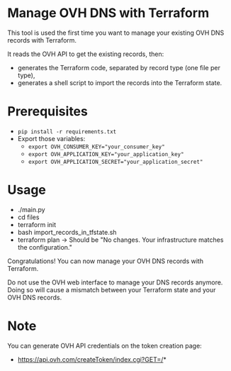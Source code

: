 # Manage OVH DNS with Terraform

This tool is used the first time you want to manage your existing OVH DNS records with Terraform.

It reads the OVH API to get the existing records, then:

 - generates the Terraform code, separated by record type (one file per type),
 - generates a shell script to import the records into the Terraform state.

# Prerequisites

  - `pip install -r requirements.txt`
  - Export those variables:
    - `export OVH_CONSUMER_KEY="your_consumer_key"`
    - `export OVH_APPLICATION_KEY="your_application_key"`
    - `export OVH_APPLICATION_SECRET="your_application_secret"`

# Usage

 - ./main.py
 - cd files
 - terraform init
 - bash import_records_in_tfstate.sh
 - terraform plan -> Should be "No changes. Your infrastructure matches the configuration."

Congratulations! You can now manage your OVH DNS records with Terraform.

Do not use the OVH web interface to manage your DNS records anymore. Doing so will cause a mismatch between your Terraform state and your OVH DNS records.

# Note

You can generate OVH API credentials on the token creation page:

 - https://api.ovh.com/createToken/index.cgi?GET=/*
